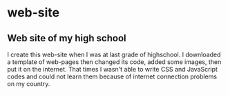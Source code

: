 # web-site
<h2>Web site of my high school</h2>

<p>I create this web-site when I was at last grade of highschool. I downloaded a template of web-pages then changed its code, 
added some images, then put it on the internet. That times I wasn't able to write  CSS and JavaScript codes and could not 
learn them because of internet connection problems on my country.</p>
